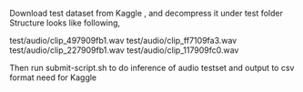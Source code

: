 
Download test dataset from Kaggle , and decompress it under test folder
Structure looks like following,

test/audio/clip_497909fb1.wav
test/audio/clip_ff7109fa3.wav
test/audio/clip_227909fb1.wav
test/audio/clip_117909fc0.wav

Then run submit-script.sh to do inference of audio testset and output to csv format need for Kaggle
